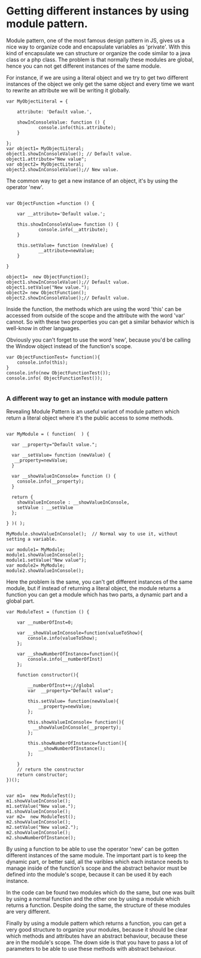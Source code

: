 # Getting different instances  by using module pattern.

   Module pattern, one of the most famous design pattern in JS,  gives us a nice way to organize  code and   encapsulate   variables as   'private'.  With this kind of encapsulate   we can structure or organize  the code  similar to a java class or a php class. The problem is  that  normally these modules are global, hence  you can not get different instances of  the same module.


For instance, if we are using a literal object and we try to get two different instances of the object we only get the same object and every time we want to rewrite an attribute we will be  writing it globally.

```
var MyObjectLiteral = {
 
    attribute: 'Default value.',
 
    showInConsoleValue: function () {      
    		console.info(this.attribute);      
    }
    
};
var object1= MyObjectLiteral;
object1.showInConsoleValue(); // Default value.
object1.attribute="New value";
var object2= MyObjectLiteral;
object2.showInConsoleValue();// New value.

```

The common way to get a new instance of an object,  it's by using the operator 'new'.   

```

var ObjectFunction =function () {

	var __attribute='Default value.';
	
	this.showInConsoleValue= function () {      			
    		console.info(__attribute);      
    }
	
	this.setValue= function (newValue) {      
    		__attribute=newValue;
    }

}

object1=  new ObjectFunction();
object1.showInConsoleValue();// Default value.
object1.setValue("New value.");
object2= new ObjectFunction();
object2.showInConsoleValue();// Default value.

```
Inside the function, the methods which are using the word 'this' can be accessed from outside of the scope and the attribute with the word 'var' cannot. So with these two properties you can get a similar behavior  which is well-know in other languages.

Obviously you can't forget to use the word 'new',  because  you'd  be calling   the Window object instead of  the  function's scope.

```
var ObjectFunctionTest= function(){
	console.info(this);
}
console.info(new ObjectFunctionTest());
console.info( ObjectFunctionTest());


```

### A different way to  get an instance  with module pattern


 Revealing Module Pattern is an  useful  variant  of module pattern which  return a literal object where  it's the public access to some methods.

```

var MyModule = ( function(  ) {
  
  var __property="Default value.";
  
  var __setValue= function (newValue) {  
   __property=newValue;
  }
  
  var __showValueInConsole= function () {
    console.info(__property);
  }
  
  return {
    showValueInConsole : __showValueInConsole,
    setValue : __setValue
  };
  
} )( );

MyModule.showValueInConsole();	// Normal way to use it, without setting a variable.

var module1= MyModule;
module1.showValueInConsole();
module1.setValue("New value");
var module2= MyModule;
module2.showValueInConsole();

```
Here the problem is the same, you can't  get different instances  of the same module, but  if instead of returning  a literal object, the module returns a function  you can get  a module  which has two parts,  a dynamic part and a  global part.

```
var ModuleTest = (function () {

    var __numberOfInst=0;
    
    var __showValueInConsole=function(valueToShow){
        console.info(valueToShow);
    };
    
    var __showNumberOfInstance=function(){
        console.info(__numberOfInst)
    };
    
    function constructor(){
       
	    __numberOfInst++;//global
        var  __property="Default value";
        
        this.setValue= function(newValue){
            __property=newValue;
        };
        
        this.showValueInConsole= function(){
          __showValueInConsole(__property);
        };
		
		this.showNumberOfInstance=function(){
			__showNumberOfInstance();		
		};

    }
    // return the constructor
    return constructor;
})();


var m1=  new ModuleTest();
m1.showValueInConsole();
m1.setValue("New value.");
m1.showValueInConsole();
var m2=  new ModuleTest();
m2.showValueInConsole();
m2.setValue("New value2.");
m2.showValueInConsole();
m2.showNumberOfInstance();

```

By using a function  to  be able to use the operator  'new' can  be gotten  different instances  of the same  module.  The important part is to  keep  the dynamic part, or  better said,  all the varibles which  each instance needs to manage inside  of the  function's scope and  the abstract behavior must be defined into the module's scope, because it can be used it by  each instance.

In the code can be found two modules which do the same, but one was built by using a normal function and the other one by using a module which returns a function. Despite doing the same, the structure of these modules are very different.

Finally by using a module pattern which returns a function, you can get a very good structure to organize your modules,  because  it  should be clear   which methods and attributes  have an  abstract  behaviour, because  these are  in the module's scope. The down side is  that you have to pass a lot  of parameters   to  be able to use  these  methods with abstract behaviour.
